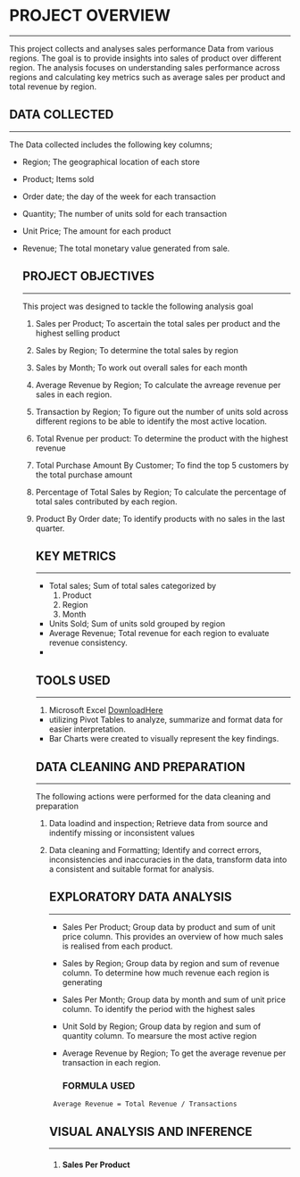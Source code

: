 # PROJECT OVERVIEW
----
This project collects and analyses sales performance Data from various regions.
The goal is to provide insights into sales of product over different region. The analysis focuses on understanding sales performance across regions and calculating key metrics such as average sales per product and total revenue by region. 


## DATA COLLECTED
---
The Data collected includes the following key columns;
- Region; The geographical location of each store
- Product; Items sold
- Order date; the day of the week for each transaction
- Quantity; The number of units sold for each transaction
- Unit Price; The amount for each product
- Revenue; The total monetary value generated from sale.
  

  ## PROJECT OBJECTIVES
  ---
  This project was designed to tackle the following analysis goal
  1. Sales per Product; To ascertain the total sales per product and the highest selling product
  2. Sales by Region; To determine the total sales by region
  3. Sales by Month; To work out overall sales for each month
  4. Average Revenue by Region; To calculate the avreage revenue per sales in each region.
  5. Transaction by Region; To figure out the number of units sold across different regions to be able to identify the most active location.
  6. Total Rvenue per product: To determine the product with the highest revenue
  7. Total Purchase Amount By Customer; To find the top 5 customers by the total purchase amount
  8. Percentage of Total Sales by Region; To calculate the percentage of total sales contributed by each region.
  9. Product By Order date; To identify products with no sales in the last quarter.
     
 
     ## KEY METRICS
     ---
     - Total sales; Sum of total sales categorized by
       1. Product
       2. Region
       3. Month
     -  Units Sold; Sum of units sold grouped by region
     -  Average Revenue; Total revenue for each region to evaluate revenue consistency.
     -  
    

     ## TOOLS USED
     ---
     1. Microsoft Excel [DownloadHere](https://www.microsoft.com)
     - utilizing Pivot Tables to analyze, summarize and format data for easier interpretation.
     - Bar Charts were created to visually represent the key findings. 
    

     ## DATA CLEANING AND PREPARATION
     ---
     The following actions were performed for the data cleaning and preparation
       1. Data loadind and inspection; Retrieve data from source and indentify missing or inconsistent values
       2. Data cleaning and Formatting; Identify and correct errors, inconsistencies and inaccuracies in the data, transform data into a consistent and suitable format for analysis.


          ## EXPLORATORY DATA ANALYSIS
          ---
          - Sales Per Product; Group data by product and sum of unit price column. This provides an overview of how much sales is realised from each product.
          - Sales by Region; Group data by region and sum of revenue column. To determine how much revenue each region is generating
          - Sales Per Month; Group data by month and sum of unit price column. To identify the period with the highest sales
          - Unit Sold by Region; Group data by region and sum of quantity column. To mearsure the most active region
          - Average Revenue by Region; To get the average revenue per transaction in each region.
         

            ### FORMULA USED

           ``` Average Revenue = Total Revenue / Transactions```


            ## VISUAL ANALYSIS AND INFERENCE
          ---
          1. #### Sales Per Product
     
  
